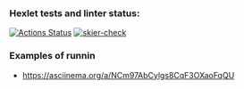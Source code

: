 ### Hexlet tests and linter status:
[![Actions Status](https://github.com/Skier54/java-project-71/actions/workflows/hexlet-check.yml/badge.svg)](https://github.com/Skier54/java-project-71/actions)
[![skier-check](https://github.com/Skier54/java-project-71/actions/workflows/skier-check.yml/badge.svg)](https://github.com/Skier54/java-project-71/actions/workflows/skier-check.yml)




### Examples of runnin
  * https://asciinema.org/a/NCm97AbCylgs8CqF3OXaoFqQU
